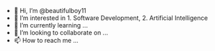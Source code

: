 - 👋 Hi, I’m @beautifulboy11
- 👀 I’m interested in 1. Software Development, 2. Artificial Intelligence 
- 🌱 I’m currently learning ...
- 💞️ I’m looking to collaborate on ...
- 📫 How to reach me ...

<!---
beautifulboy11/beautifulboy11 is a ✨ special ✨ repository because its `README.md` (this file) appears on your GitHub profile.
You can click the Preview link to take a look at your changes.
--->
